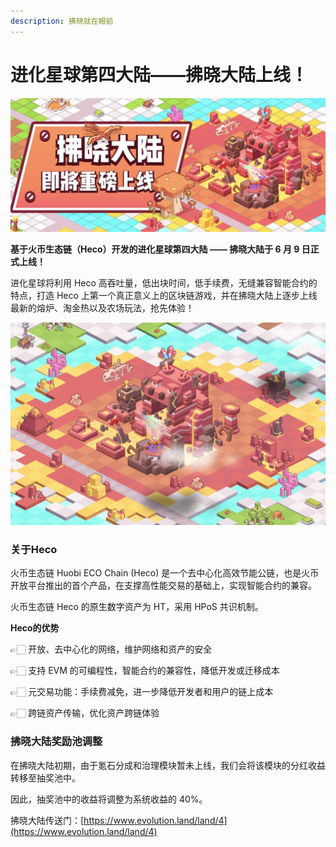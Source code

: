 ```yaml
---
description: 拂晓就在眼前
---
```


# 进化星球第四大陆——拂晓大陆上线！

![](../../.gitbook/assets/image.png)

**基于火币生态链（Heco）开发的进化星球第四大陆 —— 拂晓大陆于 6 月 9 日正式上线！**

进化星球将利用 Heco 高吞吐量，低出块时间，低手续费，无缝兼容智能合约的特点，打造 Heco 上第一个真正意义上的区块链游戏，并在拂晓大陆上逐步上线最新的熔炉、淘金热以及农场玩法，抢先体验！

![](../../.gitbook/assets/image%20%281%29.png)

### **关于Heco**

火币生态链 Huobi ECO Chain \(Heco\) 是一个去中心化高效节能公链，也是火币开放平台推出的首个产品，在支撑高性能交易的基础上，实现智能合约的兼容。

火币生态链 Heco 的原生数字资产为 HT，采用 HPoS 共识机制。

**Heco的优势**

👉🏻 开放、去中心化的网络，维护网络和资产的安全

👉🏻 支持 EVM 的可编程性，智能合约的兼容性，降低开发或迁移成本

👉🏻 元交易功能：手续费减免，进一步降低开发者和用户的链上成本

👉🏻 跨链资产传输，优化资产跨链体验



### 拂晓大陆奖励池调整

在拂晓大陆初期，由于氪石分成和治理模块暂未上线，我们会将该模块的分红收益转移至抽奖池中。

因此，抽奖池中的收益将调整为系统收益的 40%。



拂晓大陆传送门：[https://www.evolution.land/land/4](https://www.evolution.land/land/4)

